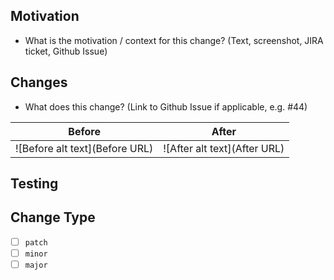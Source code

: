 <!--  🎉 Hello there 🎉! Thank you for being a part of Datadog Apps! -->

## Motivation

- What is the motivation / context for this change? (Text, screenshot, JIRA ticket, Github Issue)

<!-- - Is this a bugfix or a feature? -->

## Changes

- What does this change? (Link to Github Issue if applicable, e.g. #44)

<!-- - If there's a UI Change: please include a screenshot. -->
<!-- - If there's not a UI Change: please remove this table. -->

| Before | After |
| --- | --- |
| ![Before alt text](Before URL) | ![After alt text](After URL) |

## Testing

<!--  Anything that would help a reviewer (or your future self) know if the change works as expected -->

## Change Type

<!-- Select one -->

- [ ] `patch`
- [ ] `minor`
- [ ] `major`

<!-- Change Type Docs https://intuit.github.io/auto/docs/generated/pr-body-labels -->
